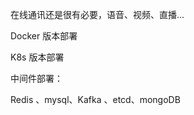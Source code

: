 







在线通讯还是很有必要，语音、视频、直播...





Docker 版本部署

K8s 版本部署



中间件部署：

Redis 、mysql、Kafka 、etcd、mongoDB









